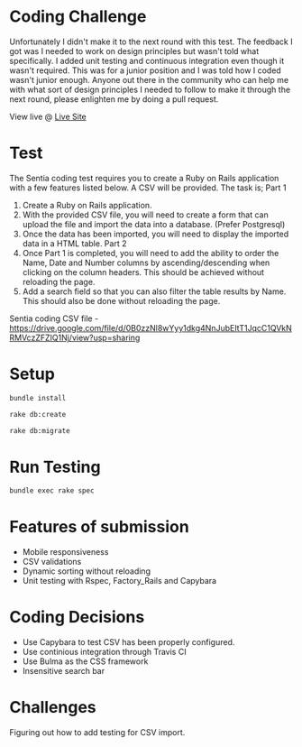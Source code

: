 # Coding Challenge

Unfortunately I didn't make it to the next round with this test. The feedback I got was I needed to work on design principles but wasn't told what specifically. I added unit testing and continuous integration even though it wasn't required. This was for a junior position and I was told how I coded wasn't junior enough. Anyone out there in the community who can help me with what sort of design principles I needed to follow to make it through the next round, please enlighten me by doing a pull request.

View live @ [Live Site](https://sentia-coding-test.herokuapp.com)

# Test

The Sentia coding test requires you to create a Ruby on Rails application with a few features listed
below. A CSV will be provided.
The task is;
Part 1

1.  Create a Ruby on Rails application.
2.  With the provided CSV file, you will need to create a form that can upload the file and import
    the data into a database. (Prefer Postgresql)
3.  Once the data has been imported, you will need to display the imported data in a HTML table.
    Part 2
4.  Once Part 1 is completed, you will need to add the ability to order the Name, Date and Number
    columns by ascending/descending when clicking on the column headers. This should be
    achieved without reloading the page.
5.  Add a search field so that you can also filter the table results by Name. This should also be
    done without reloading the page.

Sentia coding CSV file - https://drive.google.com/file/d/0B0zzNl8wYyy1dkg4NnJubEItT1JqcC1QVkNRMVczZFZIQ1Nj/view?usp=sharing

# Setup

```bash
bundle install
```

```bash
rake db:create
```

```bash
rake db:migrate
```

# Run Testing

```bash
bundle exec rake spec
```

# Features of submission

- Mobile responsiveness
- CSV validations
- Dynamic sorting without reloading
- Unit testing with Rspec, Factory_Rails and Capybara

# Coding Decisions

- Use Capybara to test CSV has been properly configured.
- Use continious integration through Travis CI
- Use Bulma as the CSS framework
- Insensitive search bar

# Challenges

Figuring out how to add testing for CSV import.
